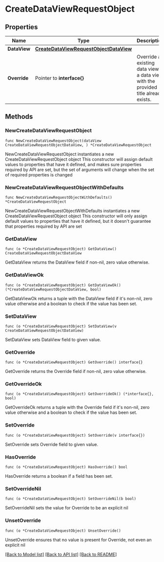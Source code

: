 # CreateDataViewRequestObject

## Properties

Name | Type | Description | Notes
------------ | ------------- | ------------- | -------------
**DataView** | [**CreateDataViewRequestObjectDataView**](CreateDataViewRequestObjectDataView.md) |  | 
**Override** | Pointer to **interface{}** | Override an existing data view if a data view with the provided title already exists. | [optional] [default to false]

## Methods

### NewCreateDataViewRequestObject

`func NewCreateDataViewRequestObject(dataView CreateDataViewRequestObjectDataView, ) *CreateDataViewRequestObject`

NewCreateDataViewRequestObject instantiates a new CreateDataViewRequestObject object
This constructor will assign default values to properties that have it defined,
and makes sure properties required by API are set, but the set of arguments
will change when the set of required properties is changed

### NewCreateDataViewRequestObjectWithDefaults

`func NewCreateDataViewRequestObjectWithDefaults() *CreateDataViewRequestObject`

NewCreateDataViewRequestObjectWithDefaults instantiates a new CreateDataViewRequestObject object
This constructor will only assign default values to properties that have it defined,
but it doesn't guarantee that properties required by API are set

### GetDataView

`func (o *CreateDataViewRequestObject) GetDataView() CreateDataViewRequestObjectDataView`

GetDataView returns the DataView field if non-nil, zero value otherwise.

### GetDataViewOk

`func (o *CreateDataViewRequestObject) GetDataViewOk() (*CreateDataViewRequestObjectDataView, bool)`

GetDataViewOk returns a tuple with the DataView field if it's non-nil, zero value otherwise
and a boolean to check if the value has been set.

### SetDataView

`func (o *CreateDataViewRequestObject) SetDataView(v CreateDataViewRequestObjectDataView)`

SetDataView sets DataView field to given value.


### GetOverride

`func (o *CreateDataViewRequestObject) GetOverride() interface{}`

GetOverride returns the Override field if non-nil, zero value otherwise.

### GetOverrideOk

`func (o *CreateDataViewRequestObject) GetOverrideOk() (*interface{}, bool)`

GetOverrideOk returns a tuple with the Override field if it's non-nil, zero value otherwise
and a boolean to check if the value has been set.

### SetOverride

`func (o *CreateDataViewRequestObject) SetOverride(v interface{})`

SetOverride sets Override field to given value.

### HasOverride

`func (o *CreateDataViewRequestObject) HasOverride() bool`

HasOverride returns a boolean if a field has been set.

### SetOverrideNil

`func (o *CreateDataViewRequestObject) SetOverrideNil(b bool)`

 SetOverrideNil sets the value for Override to be an explicit nil

### UnsetOverride
`func (o *CreateDataViewRequestObject) UnsetOverride()`

UnsetOverride ensures that no value is present for Override, not even an explicit nil

[[Back to Model list]](../README.md#documentation-for-models) [[Back to API list]](../README.md#documentation-for-api-endpoints) [[Back to README]](../README.md)



